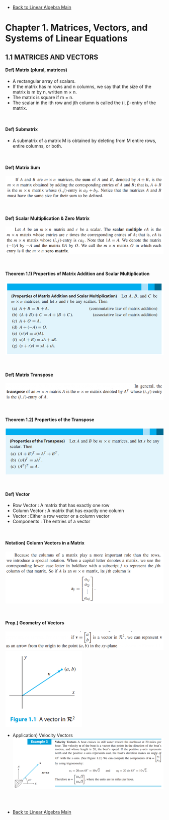 * [Back to Linear Algebra Main](../main.md)

# Chapter 1. Matrices, Vectors, and Systems of Linear Equations

## 1.1 MATRICES AND VECTORS

#### Def) Matrix (plural, matrices)
* A rectangular array of scalars. 
* If the matrix has m rows and n columns, we say that the size of the matrix is m by n, written m × n. 
* The matrix is square if m = n. 
* The scalar in the ith row and jth column is called the (i, j)-entry of the matrix.

<br>

#### Def) Submatrix
* A submatrix of a matrix M is obtained by deleting from M entire rows, entire columns, or both.

<br>

#### Def) Matrix Sum
![](./images/01_01_01.png)

<br>

#### Def) Scalar Multiplication & Zero Matrix
![](./images/01_01_02.png)

<br>

#### Theorem 1.1) Properties of Matrix Addition and Scalar Multiplication
![](./images/01_01_03.png)

<br>

#### Def) Matrix Transpose
![](./images/01_01_04.png)

<br>

#### Theorem 1.2) Properties of the Transpose
![](./images/01_01_05.png)

<br>

#### Def) Vector
* Row Vector : A matrix that has exactly one row
* Column Vector : A matrix that has exactly
one column
* Vector : Either a row vector or a column vector
* Components : The entries of a vector

<br>

#### Notation) Column Vectors in a Matrix
![](./images/01_01_06.png)

<br>

#### Prop.) Geometry of Vectors
![](./images/01_01_07.png)
![](./images/01_01_08.png)
* Application) Velocity Vectors
  ![](./images/01_01_09.png)







<br><br>




* [Back to Linear Algebra Main](../main.md)
